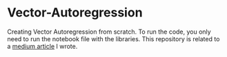 # Vector-Autoregression

Creating Vector Autoregression from scratch. To run the code, you only need to run the notebook file with the libraries. This repository is related to a [medium article](https://medium.com/@gerrychrist/implementing-vector-autoregression-from-scratch-with-python-b12eedbf35ad) I wrote.